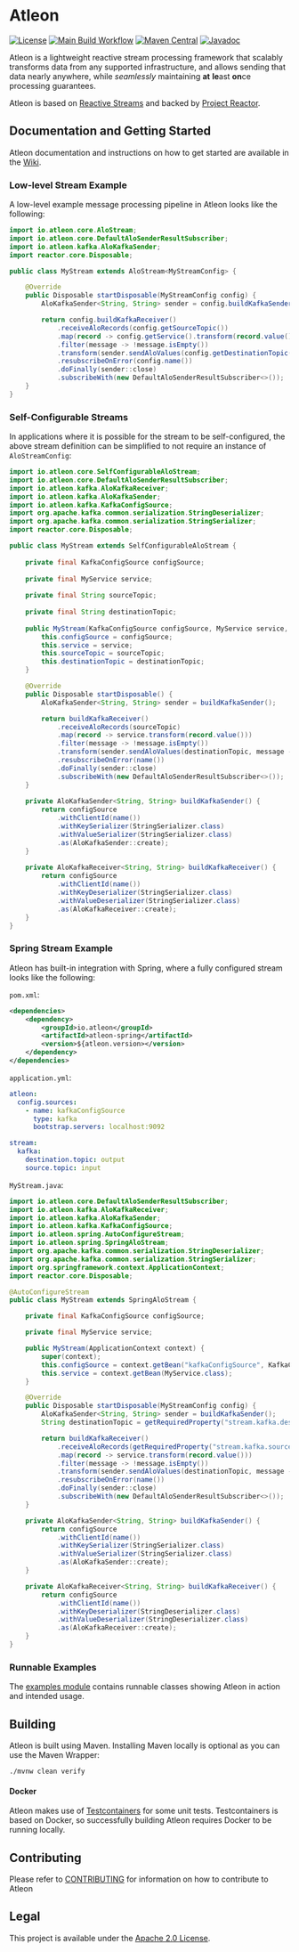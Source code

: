 # Atleon
[![License](https://img.shields.io/badge/License-Apache%202.0-blue.svg)](https://opensource.org/licenses/Apache-2.0)
[![Main Build Workflow](https://github.com/atleon/atleon/actions/workflows/build.yml/badge.svg?branch=main)](https://github.com/atleon/atleon/actions/workflows/build.yml)
[![Maven Central](https://maven-badges.herokuapp.com/maven-central/io.atleon/atleon-core/badge.svg?style=plastic)](https://mvnrepository.com/artifact/io.atleon)
[![Javadoc](https://javadoc.io/badge2/io.atleon/atleon-core/javadoc.svg)](https://javadoc.io/doc/io.atleon/atleon-core)

Atleon is a lightweight reactive stream processing framework that scalably transforms data from any supported infrastructure, and allows sending that data nearly anywhere, while _seamlessly_ maintaining **at** **le**ast **on**ce processing guarantees.

Atleon is based on [Reactive Streams](https://www.reactive-streams.org/) and backed by [Project Reactor](https://projectreactor.io/).

## Documentation and Getting Started
Atleon documentation and instructions on how to get started are available in the [Wiki](../../wiki).

### Low-level Stream Example
A low-level example message processing pipeline in Atleon looks like the following:

```java
import io.atleon.core.AloStream;
import io.atleon.core.DefaultAloSenderResultSubscriber;
import io.atleon.kafka.AloKafkaSender;
import reactor.core.Disposable;

public class MyStream extends AloStream<MyStreamConfig> {

    @Override
    public Disposable startDisposable(MyStreamConfig config) {
        AloKafkaSender<String, String> sender = config.buildKafkaSender();

        return config.buildKafkaReceiver()
            .receiveAloRecords(config.getSourceTopic())
            .map(record -> config.getService().transform(record.value()))
            .filter(message -> !message.isEmpty())
            .transform(sender.sendAloValues(config.getDestinationTopic(), message -> message.substring(0, 1)))
            .resubscribeOnError(config.name())
            .doFinally(sender::close)
            .subscribeWith(new DefaultAloSenderResultSubscriber<>());
    }
}
```

### Self-Configurable Streams
In applications where it is possible for the stream to be self-configured, the above stream definition can be simplified to not require an instance of `AloStreamConfig`:

```java
import io.atleon.core.SelfConfigurableAloStream;
import io.atleon.core.DefaultAloSenderResultSubscriber;
import io.atleon.kafka.AloKafkaReceiver;
import io.atleon.kafka.AloKafkaSender;
import io.atleon.kafka.KafkaConfigSource;
import org.apache.kafka.common.serialization.StringDeserializer;
import org.apache.kafka.common.serialization.StringSerializer;
import reactor.core.Disposable;

public class MyStream extends SelfConfigurableAloStream {
    
    private final KafkaConfigSource configSource;
    
    private final MyService service;
    
    private final String sourceTopic;
    
    private final String destinationTopic;
    
    public MyStream(KafkaConfigSource configSource, MyService service, String sourceTopic, String destinationTopic) {
        this.configSource = configSource;
        this.service = service;
        this.sourceTopic = sourceTopic;
        this.destinationTopic = destinationTopic;
    }

    @Override
    public Disposable startDisposable() {
        AloKafkaSender<String, String> sender = buildKafkaSender();

        return buildKafkaReceiver()
            .receiveAloRecords(sourceTopic)
            .map(record -> service.transform(record.value()))
            .filter(message -> !message.isEmpty())
            .transform(sender.sendAloValues(destinationTopic, message -> message.substring(0, 1)))
            .resubscribeOnError(name())
            .doFinally(sender::close)
            .subscribeWith(new DefaultAloSenderResultSubscriber<>());
    }
    
    private AloKafkaSender<String, String> buildKafkaSender() {
        return configSource
            .withClientId(name())
            .withKeySerializer(StringSerializer.class)
            .withValueSerializer(StringSerializer.class)
            .as(AloKafkaSender::create);
    }
    
    private AloKafkaReceiver<String, String> buildKafkaReceiver() {
        return configSource
            .withClientId(name())
            .withKeyDeserializer(StringSerializer.class)
            .withValueDeserializer(StringSerializer.class)
            .as(AloKafkaReceiver::create);
    }
}
```

### Spring Stream Example
Atleon has built-in integration with Spring, where a fully configured stream looks like the following:

`pom.xml`:
```xml
<dependencies>
    <dependency>
        <groupId>io.atleon</groupId>
        <artifactId>atleon-spring</artifactId>
        <version>${atleon.version></version>
    </dependency>
</dependencies>
```

`application.yml`:
```yaml
atleon:
  config.sources:
    - name: kafkaConfigSource
      type: kafka
      bootstrap.servers: localhost:9092

stream:
  kafka:
    destination.topic: output
    source.topic: input
```

`MyStream.java`:
```java
import io.atleon.core.DefaultAloSenderResultSubscriber;
import io.atleon.kafka.AloKafkaReceiver;
import io.atleon.kafka.AloKafkaSender;
import io.atleon.kafka.KafkaConfigSource;
import io.atleon.spring.AutoConfigureStream;
import io.atleon.spring.SpringAloStream;
import org.apache.kafka.common.serialization.StringDeserializer;
import org.apache.kafka.common.serialization.StringSerializer;
import org.springframework.context.ApplicationContext;
import reactor.core.Disposable;

@AutoConfigureStream
public class MyStream extends SpringAloStream {

    private final KafkaConfigSource configSource;

    private final MyService service;

    public MyStream(ApplicationContext context) {
        super(context);
        this.configSource = context.getBean("kafkaConfigSource", KafkaConfigSource.class);
        this.service = context.getBean(MyService.class);
    }

    @Override
    public Disposable startDisposable(MyStreamConfig config) {
        AloKafkaSender<String, String> sender = buildKafkaSender();
        String destinationTopic = getRequiredProperty("stream.kafka.destination.topic");

        return buildKafkaReceiver()
            .receiveAloRecords(getRequiredProperty("stream.kafka.source.topic"))
            .map(record -> service.transform(record.value()))
            .filter(message -> !message.isEmpty())
            .transform(sender.sendAloValues(destinationTopic, message -> message.substring(0, 1)))
            .resubscribeOnError(name())
            .doFinally(sender::close)
            .subscribeWith(new DefaultAloSenderResultSubscriber<>());
    }

    private AloKafkaSender<String, String> buildKafkaSender() {
        return configSource
            .withClientId(name())
            .withKeySerializer(StringSerializer.class)
            .withValueSerializer(StringSerializer.class)
            .as(AloKafkaSender::create);
    }

    private AloKafkaReceiver<String, String> buildKafkaReceiver() {
        return configSource
            .withClientId(name())
            .withKeyDeserializer(StringDeserializer.class)
            .withValueDeserializer(StringDeserializer.class)
            .as(AloKafkaReceiver::create);
    }
}
```

### Runnable Examples
The [examples module](examples) contains runnable classes showing Atleon in action and intended usage.

## Building
Atleon is built using Maven. Installing Maven locally is optional as you can use the Maven Wrapper:

```$bash
./mvnw clean verify
```

#### Docker
Atleon makes use of [Testcontainers](https://www.testcontainers.org/) for some unit tests. Testcontainers is based on Docker, so successfully building Atleon requires Docker to be running locally.

## Contributing
Please refer to [CONTRIBUTING](CONTRIBUTING.md) for information on how to contribute to Atleon

## Legal
This project is available under the [Apache 2.0 License](http://www.apache.org/licenses/LICENSE-2.0.html).
